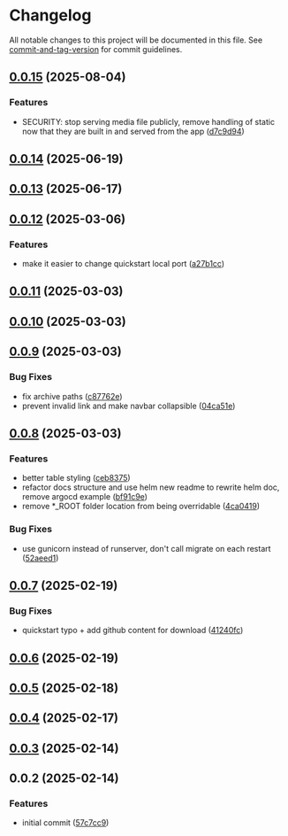 # Changelog

All notable changes to this project will be documented in this file. See [commit-and-tag-version](https://github.com/absolute-version/commit-and-tag-version) for commit guidelines.

## [0.0.15](https://gitlab.biru.sh/biru/dev/tenzu/documentation/compare/v0.0.14...v0.0.15) (2025-08-04)


### Features

* SECURITY: stop serving media file publicly, remove handling of static now that they are built in and served from the app ([d7c9d94](https://gitlab.biru.sh/biru/dev/tenzu/documentation/commit/d7c9d943e586f11b97da6dfefeeaa5524bb043d6))

## [0.0.14](https://gitlab.biru.sh/biru/dev/tenzu/documentation/compare/v0.0.13...v0.0.14) (2025-06-19)

## [0.0.13](https://gitlab.biru.sh/biru/dev/tenzu/documentation/compare/v0.0.12...v0.0.13) (2025-06-17)

## [0.0.12](https://gitlab.biru.sh/biru/dev/tenzu/documentation/compare/v0.0.11...v0.0.12) (2025-03-06)


### Features

* make it easier to change quickstart local port ([a27b1cc](https://gitlab.biru.sh/biru/dev/tenzu/documentation/commit/a27b1cc234387e8a47bc343e3344f0a2ab919151))

## [0.0.11](https://gitlab.biru.sh/biru/dev/tenzu/documentation/compare/v0.0.10...v0.0.11) (2025-03-03)

## [0.0.10](https://gitlab.biru.sh/biru/dev/tenzu/documentation/compare/v0.0.9...v0.0.10) (2025-03-03)

## [0.0.9](https://gitlab.biru.sh/biru/dev/tenzu/documentation/compare/v0.0.8...v0.0.9) (2025-03-03)


### Bug Fixes

* fix archive paths ([c87762e](https://gitlab.biru.sh/biru/dev/tenzu/documentation/commit/c87762e396c5a3fddd932066c4fbe77cb7f3cf5d))
* prevent invalid link and make navbar collapsible ([04ca51e](https://gitlab.biru.sh/biru/dev/tenzu/documentation/commit/04ca51ee5d7da788730c5e8326ae184c2ab9e102))

## [0.0.8](https://gitlab.biru.sh/biru/dev/tenzu/documentation/compare/v0.0.7...v0.0.8) (2025-03-03)


### Features

* better table styling ([ceb8375](https://gitlab.biru.sh/biru/dev/tenzu/documentation/commit/ceb8375cc10c0fc372d69323416d3e5859e897eb))
* refactor docs structure and use helm new readme to rewrite helm doc, remove argocd example ([bf91c9e](https://gitlab.biru.sh/biru/dev/tenzu/documentation/commit/bf91c9e3768a33419e0393720859bf28a80af78f))
* remove *_ROOT folder location from being overridable ([4ca0419](https://gitlab.biru.sh/biru/dev/tenzu/documentation/commit/4ca041905b6366d953eb4eacde40e9a8733b8a36))


### Bug Fixes

* use gunicorn instead of runserver, don't call migrate on each restart ([52aeed1](https://gitlab.biru.sh/biru/dev/tenzu/documentation/commit/52aeed1fd2767e856b985c24379cb351f6dbbb1e))

## [0.0.7](https://gitlab.biru.sh/biru/dev/tenzu/documentation/compare/v0.0.6...v0.0.7) (2025-02-19)


### Bug Fixes

* quickstart typo + add github content for download ([41240fc](https://gitlab.biru.sh/biru/dev/tenzu/documentation/commit/41240fc8f4dbb9dc80554b4b7ebf3533d872fdc5))

## [0.0.6](https://gitlab.biru.sh/biru/dev/tenzu/documentation/compare/v0.0.5...v0.0.6) (2025-02-19)

## [0.0.5](https://gitlab.biru.sh/biru/dev/tenzu/documentation/compare/v0.0.4...v0.0.5) (2025-02-18)

## [0.0.4](https://gitlab.biru.sh/biru/dev/tenzu/documentation/compare/v0.0.3...v0.0.4) (2025-02-17)

## [0.0.3](https://gitlab.biru.sh/biru/dev/tenzu/documentation/compare/v0.0.2...v0.0.3) (2025-02-14)

## 0.0.2 (2025-02-14)


### Features

* initial commit ([57c7cc9](https://gitlab.biru.sh/biru/dev/tenzu/documentation/commit/57c7cc9b4af01d4a275d305e8f65a1f12e47c1ed))
